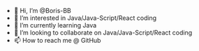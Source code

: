 - 👋 Hi, I’m @Boris-BB
- 👀 I’m interested in Java/Java-Script/React coding
- 🌱 I’m currently learning Java
- 💞️ I’m looking to collaborate on Java/Java-Script/React coding
- 📫 How to reach me @ GitHub

<!---
Boris-BB/Boris-BB is a ✨ special ✨ repository because its `README.md` (this file) appears on your GitHub profile.
You can click the Preview link to take a look at your changes.
--->

